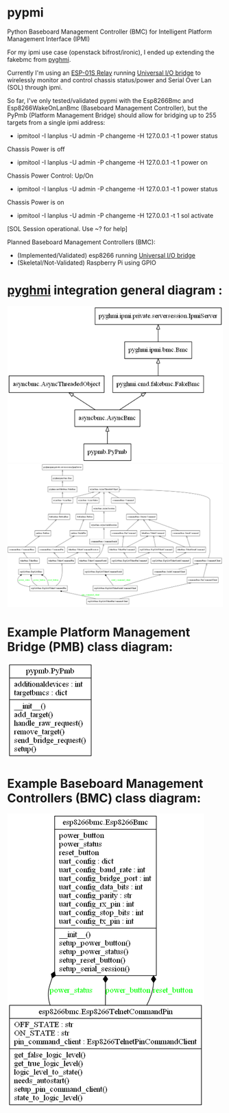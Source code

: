 # pypmi
Python Baseboard Management Controller (BMC) for Intelligent Platform Management Interface (IPMI)

For my ipmi use case (openstack bifrost/ironic), I ended up extending the fakebmc from [pyghmi](https://github.com/openstack/pyghmi).  

Currently I'm using an [ESP-01S Relay](https://github.com/IOT-MCU/ESP-01S-Relay-v4.0) running [Universal I/O bridge](https://github.com/eriksl/esp8266-universal-io-bridge) to wirelessly monitor and control chassis status/power and Serial Over Lan (SOL) through ipmi.

So far, I've only tested/validated pypmi with the Esp8266Bmc and Esp8266WakeOnLanBmc (Baseboard Management Controller), but the PyPmb (Platform Management Bridge) should allow for bridging up to 255 targets from a single ipmi address:
- ipmitool -I lanplus -U admin -P changeme -H 127.0.0.1 -t 1 power status

Chassis Power is off
- ipmitool -I lanplus -U admin -P changeme -H 127.0.0.1 -t 1 power on

Chassis Power Control: Up/On
- ipmitool -I lanplus -U admin -P changeme -H 127.0.0.1 -t 1 power status

Chassis Power is on

- ipmitool -I lanplus -U admin -P changeme -H 127.0.0.1 -t 1 sol activate                               

\[SOL Session operational.  Use ~? for help]

Planned Baseboard Management Controllers (BMC):
- (Implemented/Validated) esp8266 running [Universal I/O bridge](https://github.com/eriksl/esp8266-universal-io-bridge)
- (Skeletal/Not-Validated) Raspberry Pi using GPIO

# [pyghmi](https://github.com/openstack/pyghmi) integration general diagram :
![alt text](https://github.com/spyd3rweb/pypmi/blob/master/classes_pypmb.png)
![alt text](https://github.com/spyd3rweb/pypmi/blob/master/classes_esp8266bmc.png)

# Example Platform Management Bridge (PMB) class diagram:
![alt text](https://github.com/spyd3rweb/pypmi/blob/master/PyPmb.png)

# Example Baseboard Management Controllers (BMC) class diagram:
![alt text](https://github.com/spyd3rweb/pypmi/blob/master/Esp8266Bmc.png)
